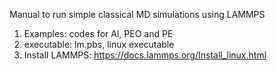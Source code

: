 
Manual to run simple classical MD simulations using LAMMPS

1. Examples: codes for Al, PEO and PE
2. executable: lm.pbs, linux executable 
3. Install LAMMPS:  https://docs.lammps.org/Install_linux.html

